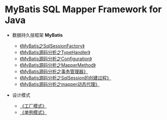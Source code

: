 MyBatis SQL Mapper Framework for Java
=====================================

* 数据持久层框架 **MyBatis**

    * [《MyBatis之SqlSessionFactory》](https://my.oschina.net/u/657390/blog/653637)
    * [《MyBatis源码分析之TypeHandler》](https://my.oschina.net/u/657390/blog/790456)
    * [《MyBatis源码分析之Configuration》](https://my.oschina.net/u/657390/blog/661681)
    * [《MyBatis源码分析之MapperMethod》](https://my.oschina.net/u/657390/blog/755787)
    * [《MyBatis源码分析之事务管理器》](https://my.oschina.net/u/657390/blog/663080)
    * [《MyBatis源码分析之SqlSession的创建过程》](https://my.oschina.net/u/657390/blog/663991)
    * [《MyBatis源码分析之mapper动态代理》](https://my.oschina.net/u/657390/blog/748646)
 
* 设计模式

    * [《工厂模式》](https://my.oschina.net/u/657390/blog/645960)
    * [《单例模式》](https://my.oschina.net/u/657390/blog/646811)

